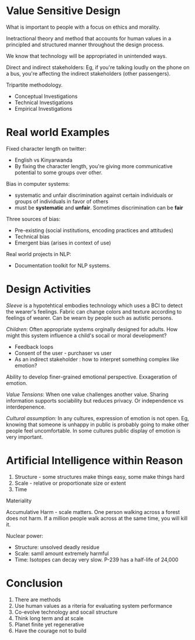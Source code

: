# Value Sensitive Design

What is important to people with a focus on ethics and morality.

Inetractional theory and method that accounts for human values in a principled and structured manner throughout the design process.

We know that technology will be appropriated in unintended ways.

Direct and indirect stakeholders: Eg, if you're talking loudly on the phone on a bus, you're affecting the indirect stakeholders (other passengers).

Tripartite methodology.
 - Conceptual Investigations
 - Technical Investigations
 - Empirical Investigations


# Real world Examples

Fixed character length on twitter:
 - English vs Kinyarwanda
 - By fixing the character length, you're giving more communicative potential to some groups over other.


Bias in computer systems:
 - systematic and unfair discrimination against certain individuals or groups of individuals in favor of others
 - must be **systematic** and **unfair**. Sometimes discrimination can be **fair**

Three sources of bias:
 - Pre-existing (social institutions, encoding practices and attitudes)
 - Technical bias
 - Emergent bias (arises in context of use)

Real world projects in NLP:
 - Documentation toolkit for NLP systems.

# Design Activities

*Sleeve* is a hypotehtical embodies technology which uses a BCI to detect the wearer's feelings. Fabric can change colors and texture according to feelings of wearer. Can be wearn by people such as autistic persons.

*Children*: Often appropriate systems orginally designed for adults. How might this system influence a child's socail or moral development?

 - Feedback loops
 - Consent of the user - purchaser vs user
 - As an indirect stakeholder : how to interpret something complex like emotion?

Ability to develop finer-grained emotional perspective. Exxageration of emotion.

*Value Tensions*: When one value challenges another value. Sharing information supports sociability but reduces privacy. Or independence vs interdepenence.

*Cultural assumption:* In any cultures, expression of emotion is not open. Eg, knowing that someone is unhappy in public is probably going to make other people feel uncomfortable. In some cultures public display of emotion is very important.

# Artificial Intelligence within Reason

1. Structure - some structures make things easy, some make things hard
2. Scale - relative or proportionate size or extent
3. Time

Materiality

Accumulative Harm - scale matters. One person walking across a forest does not harm. If a million people walk across at the same time, you will kill it.

Nuclear power: 

 - Structure: unsolved deadly residue
 - Scale: samll amount extremely harmful
 - Time: Isotopes can decay very slow. P-239 has a half-life of 24,000



# Conclusion

1. There are methods
2. Use human values as a riteria for evaluating system performance
3. Co-evolve technology and socail structure
4. Think long term and at scale
5. Planet finite yet regenerative
6. Have the courage not to build